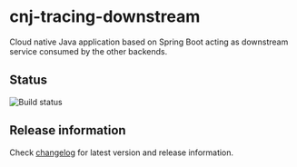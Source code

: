 # cnj-tracing-downstream

Cloud native Java application based on Spring Boot acting as downstream service consumed by the other backends.

## Status

![Build status](https://drone.cloudtrain.aws.msgoat.eu/api/badges/msgoat/cnj-tracing-downstream/status.svg)

## Release information

Check [changelog](changelog.md) for latest version and release information.
